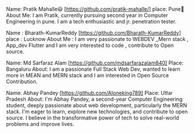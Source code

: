 <!-- @format -->

Name: Pratik Mahalle😃 [https://github.com/pratik-mahalle/]
place: Pune🚩
About Me: I am Pratik, currently pursuing second year in Computer Engineering in pune. I am a tech enthusiastic and jr. penetration tester.

Name : Bharath-KumarReddy [https://github.com/Bharath-KumarReddy]
place : Lucknow
About Me : I am very passionate to WEBDEV \_Mern stack , App_dev Flutter and I am very interested to code , contribute to Open source.

Name: Md Sarfaraz Alam [https://github.com/mdsarfarazalam840]
Place: Bangaluru
About: I am a passionate Full Stack Web Dev, wanted to learn more in MEAN and MERN stack and I am interested in Open Source Contribution.

Name: Abhay Pandey [https://github.com/Aloneking789]
Place: Uttar Pradesh
About: I'm Abhay Pandey, a second-year Computer Engineering student, deeply passionate about web development, particularly the MERN stack. I'm eager to learn, explore new technologies, and contribute to open source. I believe in the transformative power of tech to solve real-world problems and improve lives.
